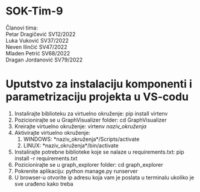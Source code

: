 # SOK-Tim-9

Članovi tima:  
Petar Dragičević SV12/2022  
Luka Vuković SV37/2022  
Neven Ilinčić SV47/2022  
Mladen Petrić SV68/2022  
Dragan Jordanović SV79/2022  


# Uputstvo za instalaciju komponenti i parametrizaciju projekta u VS-codu

1. Instalirajte biblioteku za virtuelno okruženje: pip install virtenv
2. Pozicionirajte se u GraphVisualizer folder: cd GraphVisualizer
3. Kreirajte virtuelno okruženje: virtenv *naziv_okruženja*
4. Aktivirajte virtuelno okruženje:
   <ol>
     <li>WINDOWS: *naziv_okruženja*/Scripts/activate </li>
     <li>LINUX: *naziv_okruženja*/bin/activate</li>
   </ol>
6. Instalirajte potrebne biblioteke koje se nalaze u requirements.txt: pip install -r requirements.txt 
7. Pozicionirajte se u graph_explorer folder: cd graph_explorer
8. Pokrenite aplikaciju: python manage.py runserver
9. U browser-u otvorite ip adresu koja vam je poslata u terminalu ukoliko je sve urađeno kako treba
